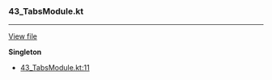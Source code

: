 ### 43_TabsModule.kt
---
[View file](../../recall_analyzed/43_TabsModule.kt)

**Singleton**

 - [43_TabsModule.kt:11](../../recall_analyzed/43_TabsModule.kt#L11)
